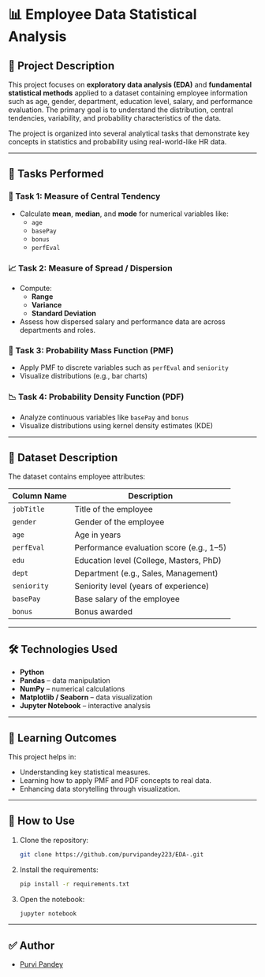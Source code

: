 # 📊 Employee Data Statistical Analysis

## 📁 Project Description

This project focuses on **exploratory data analysis (EDA)** and **fundamental statistical methods** applied to a dataset containing employee information such as age, gender, department, education level, salary, and performance evaluation. The primary goal is to understand the distribution, central tendencies, variability, and probability characteristics of the data.

The project is organized into several analytical tasks that demonstrate key concepts in statistics and probability using real-world-like HR data.

---

## 📌 Tasks Performed

### 🧮 Task 1: Measure of Central Tendency
- Calculate **mean**, **median**, and **mode** for numerical variables like:
  - `age`
  - `basePay`
  - `bonus`
  - `perfEval`

### 📈 Task 2: Measure of Spread / Dispersion
- Compute:
  - **Range**
  - **Variance**
  - **Standard Deviation**
- Assess how dispersed salary and performance data are across departments and roles.

### 🔢 Task 3: Probability Mass Function (PMF)
- Apply PMF to discrete variables such as `perfEval` and `seniority`
- Visualize distributions (e.g., bar charts)

### 📉 Task 4: Probability Density Function (PDF)
- Analyze continuous variables like `basePay` and `bonus`
- Visualize distributions using kernel density estimates (KDE)

---

## 📂 Dataset Description

The dataset contains employee attributes:

| Column Name     | Description                                      |
|------------------|--------------------------------------------------|
| `jobTitle`       | Title of the employee                           |
| `gender`         | Gender of the employee                          |
| `age`            | Age in years                                    |
| `perfEval`       | Performance evaluation score (e.g., 1–5)        |
| `edu`            | Education level (College, Masters, PhD)         |
| `dept`           | Department (e.g., Sales, Management)            |
| `seniority`      | Seniority level (years of experience)           |
| `basePay`        | Base salary of the employee                     |
| `bonus`          | Bonus awarded                                   |

---

## 🛠️ Technologies Used

- **Python**
- **Pandas** – data manipulation
- **NumPy** – numerical calculations
- **Matplotlib / Seaborn** – data visualization
- **Jupyter Notebook** – interactive analysis

---

## 🎯 Learning Outcomes

This project helps in:
- Understanding key statistical measures.
- Learning how to apply PMF and PDF concepts to real data.
- Enhancing data storytelling through visualization.

---

## 📎 How to Use

1. Clone the repository:
    ```bash
    git clone https://github.com/purvipandey223/EDA-.git
    ```

2. Install the requirements:
    ```bash
    pip install -r requirements.txt
    ```

3. Open the notebook:
    ```bash
    jupyter notebook
    ```

---

## ✅ Author

- [Purvi Pandey](https://github.com/purvipandey223)

